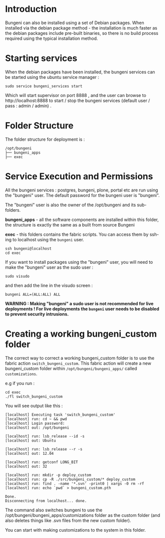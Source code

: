 # Introduction

Bungeni can also be installed using a set of Debian packages.
When installed via the debian package method - the installation is much faster as the debian packages include pre-built binaries, so there is no build process required using the typical installation method.

# Starting services

When the debian packages have been installed, the bungeni services can be started using the ubuntu service manager :

```
sudo service bungeni_services start
```

Which will start supervisor on port 8888 , and the user can browse to http://localhost:8888 to start / stop the bungeni services (default user / pass : admin / admin) .

# Folder Structure

The folder structure for deployment is :

```
/opt/bungeni
├── bungeni_apps
├── exec
```


# Service Execution and Permissions

All the bungeni services : postgres, bungeni, plone, portal etc are run using the "bungeni" user. The default password for the bungeni user is "bungeni".

The "bungeni" user is also the owner of the /opt/bungeni and its sub-folders.

**bungeni\_apps** - all the software components are installed within this folder, the structure is exactly the same as a built from source Bungeni

**exec** - this folders contains the fabric scripts. You can access them by ssh-ing to localhost using the `bungeni` user.

```
ssh bungeni@localhost
cd exec
```

If you want to install packages using the "bungeni" user, you will need to make the "bungeni" user as the sudo user :

```
sudo visudo
```

and then add the line in the visudo screen :

```
bungeni ALL=(ALL:ALL) ALL
```

**WARNING : Making "bungeni" a sudo user is not recommended for live deployments ! For live deployments the `bungeni` user needs to be disabled to prevent security intrusions.**

# Creating a working bungeni\_custom folder

The correct way to correct a working bungeni\_custom folder is to use the fabric action `switch_bungeni_custom`. This fabric action will create a new bungeni\_custom folder within `/opt/bungeni/bungeni_apps/` called `customizations`.

e.g if you run :

```
cd exec
./fl switch_bungeni_custom 
```

You will see output like this :

```
[localhost] Executing task 'switch_bungeni_custom'
[localhost] run: cd ~ && pwd
[localhost] Login password:
[localhost] out: /opt/bungeni

[localhost] run: lsb_release --id -s
[localhost] out: Ubuntu

[localhost] run: lsb_release --r -s
[localhost] out: 12.04

[localhost] run: getconf LONG_BIT
[localhost] out: 32

[localhost] run: mkdir -p deploy_custom
[localhost] run: cp -R ./src/bungeni_custom/* deploy_custom
[localhost] run: find . -name '*.svn' -print0 | xargs -0 rm -rf
[localhost] run: echo `pwd` > bungeni_custom.pth

Done.
Disconnecting from localhost... done.
```

The command also switches bungeni to use the /opt/bungeni/bungeni\_apps/customizations folder as the custom folder (and also deletes things like .svn files from the new custom folder).

You can start with making customizations to the system in this folder.